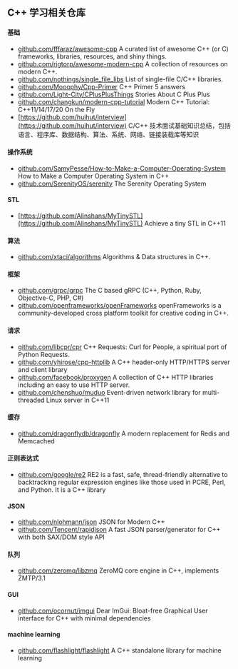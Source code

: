 ## C++ 学习相关仓库
#### 基础
- [github.com/fffaraz/awesome-cpp](https://github.com/fffaraz/awesome-cpp) A curated list of awesome C++ (or C) frameworks, libraries, resources, and shiny things.
- [github.com/rigtorp/awesome-modern-cpp](https://github.com/rigtorp/awesome-modern-cpp)  A collection of resources on modern C++.
- [github.com/nothings/single_file_libs](https://github.com/nothings/single_file_libs) List of single-file C/C++ libraries.
- [github.com/Mooophy/Cpp-Primer](https://github.com/Mooophy/Cpp-Primer) C++ Primer 5 answers
- [github.com/Light-City/CPlusPlusThings](https://github.com/Light-City/CPlusPlusThings) Stories About C Plus Plus
- [github.com/changkun/modern-cpp-tutorial](https://github.com/changkun/modern-cpp-tutorial) Modern C++ Tutorial: C++11/14/17/20 On the Fly
- [https://github.com/huihut/interview](https://github.com/huihut/interview) C/C++ 技术面试基础知识总结，包括语言、程序库、数据结构、算法、系统、网络、链接装载库等知识

#### 操作系统
- [github.com/SamyPesse/How-to-Make-a-Computer-Operating-System](https://github.com/SamyPesse/How-to-Make-a-Computer-Operating-System) How to Make a Computer Operating System in C++
- [github.com/SerenityOS/serenity](https://github.com/SerenityOS/serenity) The Serenity Operating System

#### STL
- [https://github.com/Alinshans/MyTinySTL](https://github.com/Alinshans/MyTinySTL) Achieve a tiny STL in C++11

#### 算法
- [github.com/xtaci/algorithms](https://github.com/xtaci/algorithms) Algorithms & Data structures in C++.

#### 框架
- [github.com/grpc/grpc](https://github.com/grpc/grpc) The C based gRPC (C++, Python, Ruby, Objective-C, PHP, C#)
- [github.com/openframeworks/openFrameworks](https://github.com/openframeworks/openFrameworks) openFrameworks is a community-developed cross platform toolkit for creative coding in C++.

#### 请求
- [github.com/libcpr/cpr](https://github.com/libcpr/cpr) C++ Requests: Curl for People, a spiritual port of Python Requests.
- [github.com/yhirose/cpp-httplib](https://github.com/yhirose/cpp-httplib) A C++ header-only HTTP/HTTPS server and client library
- [github.com/facebook/proxygen](https://github.com/facebook/proxygen) A collection of C++ HTTP libraries including an easy to use HTTP server.
- [github.com/chenshuo/muduo](https://github.com/chenshuo/muduo) Event-driven network library for multi-threaded Linux server in C++11

#### 缓存
- [github.com/dragonflydb/dragonfly](https://github.com/dragonflydb/dragonfly) A modern replacement for Redis and Memcached

#### 正则表达式
- [github.com/google/re2](https://github.com/google/re2) RE2 is a fast, safe, thread-friendly alternative to backtracking regular expression engines like those used in PCRE, Perl, and Python. It is a C++ library

#### JSON
- [github.com/nlohmann/json](https://github.com/nlohmann/json) JSON for Modern C++
- [github.com/Tencent/rapidjson](https://github.com/Tencent/rapidjson) A fast JSON parser/generator for C++ with both SAX/DOM style API

#### 队列
- [github.com/zeromq/libzmq](https://github.com/zeromq/libzmq) ZeroMQ core engine in C++, implements ZMTP/3.1

#### GUI
- [github.com/ocornut/imgui](https://github.com/ocornut/imgui) Dear ImGui: Bloat-free Graphical User interface for C++ with minimal dependencies

#### machine learning
- [github.com/flashlight/flashlight](https://github.com/flashlight/flashlight) A C++ standalone library for machine learning